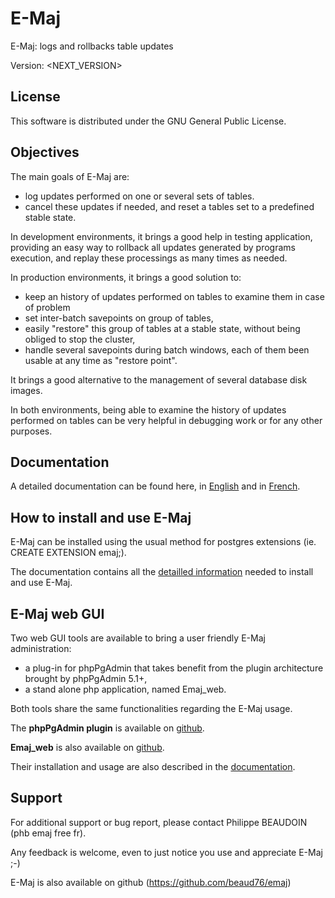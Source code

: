 E-Maj
=====

E-Maj: logs and rollbacks table updates

Version: <NEXT_VERSION>


License
-------

This software is distributed under the GNU General Public License.


Objectives
----------

The main goals of E-Maj are:

 * log updates performed on one or several sets of tables.
 * cancel these updates if needed, and reset a tables set to a predefined stable state.

In development environments, it brings a good help in testing application, providing an easy way to rollback all updates generated by programs execution, and replay these processings as many times as needed.

In production environments, it brings a good solution to:

 * keep an history of updates performed on tables to examine them in case of problem
 * set inter-batch savepoints on group of tables,
 * easily "restore" this group of tables at a stable state, without being obliged to stop the cluster,
 * handle several savepoints during batch windows, each of them been usable at any time as "restore point".

It brings a good alternative to the management of several database disk images.

In both environments, being able to examine the history of updates performed on tables can be very helpful in debugging work or for any other purposes.


Documentation
-------------

A detailed documentation can be found here, in [English](http://emaj.readthedocs.io/en/latest/) and in [French](http://emaj.readthedocs.io/fr/latest/).

How to install and use E-Maj
----------------------------

E-Maj can be installed using the usual method for postgres extensions (ie. CREATE EXTENSION emaj;).

The documentation contains all the [detailled information](http://emaj.readthedocs.io/en/latest/install.html) needed to install and use E-Maj.


E-Maj web GUI
-------------

Two web GUI tools are available to bring a user friendly E-Maj administration:

 * a plug-in for phpPgAdmin that takes benefit from the plugin architecture brought by phpPgAdmin 5.1+,
 * a stand alone php application, named Emaj_web.

Both tools share the same functionalities regarding the E-Maj usage.

The **phpPgAdmin plugin** is available on [github](https://github.com/beaud76/emaj_ppa_plugin).

**Emaj_web** is also available on [github](https://github.com/beaud76/emaj_web).

Their installation and usage are also described in the [documentation](http://emaj.readthedocs.io/en/latest/webOverview.html).


Support
-------

For additional support or bug report, please contact Philippe BEAUDOIN (phb <dot> emaj <at> free <dot> fr).

Any feedback is welcome, even to just notice you use and appreciate E-Maj ;-)

E-Maj is also available on github (https://github.com/beaud76/emaj)
